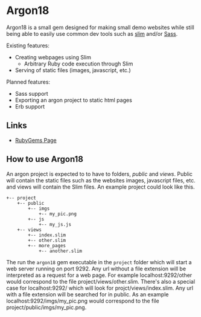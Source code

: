 # Argon18
Argon18 is a small gem designed for making small demo websites while still being able to easily use common dev tools such as [slim](https://github.com/slim-template/slim) and/or [Sass](https://sass-lang.com).

Existing features:

- Creating webpages using Slim
    - Arbitrary Ruby code execution through Slim
- Serving of static files (images, javascript, etc.)

Planned features:

- Sass support
- Exporting an argon project to static html pages
- Erb support

## Links

- [RubyGems Page](https://rubygems.org/gems/argon18)

## How to use Argon18
An argon project is expected to to have to folders, *public* and *views*. Public will contain the static files such as the websites images, javascript files, etc. and views will contain the Slim files. An example project could look like this.
```
+-- project
    +-- public
        +-- imgs
            +-- my_pic.png
        +-- js
            +-- my_js.js
    +-- views
        +-- index.slim
        +-- other.slim
        +-- more_pages
            +-- another.slim
```
The run the `argon18` gem executable in the `project` folder which will start a web server running on port 9292. Any url without a file extension will be interpreted as a request for a web page. For example localhost:9292/other would correspond to the file project/views/other.slim. There's also a special case for localhost:9292/ which will look for projct/views/index.slim. Any url with a file extension will be searched for in public. As an example localhost:9292/imgs/my\_pic.png would correspond to the file project/public/imgs/my\_pic.png.
